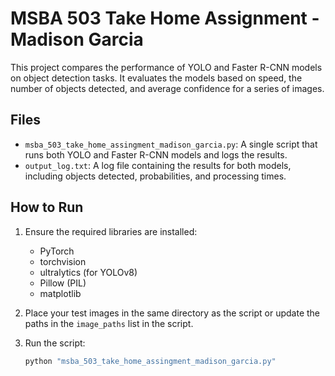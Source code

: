# MSBA 503 Take Home Assignment - Madison Garcia

This project compares the performance of YOLO and Faster R-CNN models on object detection tasks. It evaluates the models based on speed, the number of objects detected, and average confidence for a series of images.

## Files
- `msba_503_take_home_assingment_madison_garcia.py`: A single script that runs both YOLO and Faster R-CNN models and logs the results.
- `output_log.txt`: A log file containing the results for both models, including objects detected, probabilities, and processing times.

## How to Run
1. Ensure the required libraries are installed:
   - PyTorch
   - torchvision
   - ultralytics (for YOLOv8)
   - Pillow (PIL)
   - matplotlib

2. Place your test images in the same directory as the script or update the paths in the `image_paths` list in the script.

3. Run the script:
   ```bash
   python "msba_503_take_home_assingment_madison_garcia.py"
